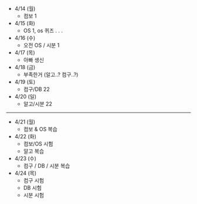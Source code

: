 - 4/14 (월)
	- 컴보 1
- 4/15 (화)
	- OS 1, os 퀴즈 . . .
- 4/16 (수)
	- 오전 OS / 시분 1
- 4/17 (목)
	- 아빠 생신
- 4/18 (금)
	- 부족한거 (알고..? 컴구..?)
- 4/19 (토)
	- 컴구/DB 22
- 4/20 (일)
	- 알고/시분 22
---
- 4/21 (월)
	- 컴보 & OS 복습
- 4/22 (화)
	- 컴보/OS 시험
	- 알고 복습
- 4/23 (수)
	- 컴구 / DB / 시분 복습 
- 4/24 (목)
	- 컴구 시험
	- DB 시험
	- 시분 시험